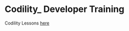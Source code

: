 # Codility_ Developer Training

Codility Lessons [here](https://app.codility.com/programmers/lessons/1-iterations/)
